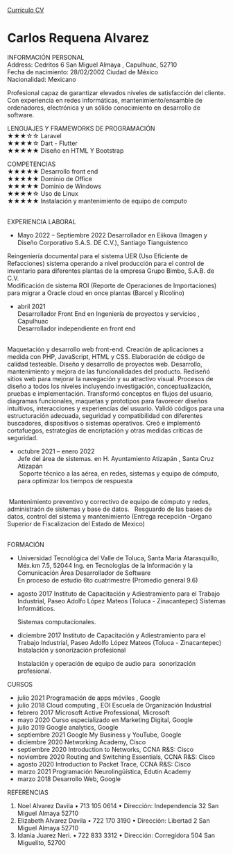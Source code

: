 <a href='https://drive.google.com/uc?id=1CpZCI_8YFSpK77fQTY53WU43ZkM6hXWD&export=download'>Curriculo CV</a>

<h1>Carlos Requena Alvarez</h1>

INFORMACIÓN PERSONAL<br>
  Address: Cedritos 6 San Miguel Almaya , Capulhuac, 52710<br>
  Fecha de nacimiento: 28/02/2002 Ciudad de México<br>
  Nacionalidad: Mexicano<br>

Profesional capaz de garantizar elevados niveles de satisfacción del cliente. Con experiencia en redes informáticas, mantenimiento/ensamble de ordenadores, electrónica y un sólido conocimiento en desarrollo de software. 

LENGUAJES Y FRAMEWORKS
DE PROGRAMACIÓN<br>
  ★★★☆☆ Laravel<br>
  ★★★★☆ Dart - Flutter <br>
  ★★★★★ Diseño en HTML Y Bootstrap<br>

COMPETENCIAS<br>
  ★★★★★ Desarrollo front end<br>
  ★★★★★ Dominio de Office<br>
  ★★★★★ Dominio de Windows<br>
  ★★★★☆ Uso de Linux<br>
  ★★★★★ Instalación y mantenimiento de equipo de computo <br><br>

EXPERIENCIA LABORAL<br>
* Mayo 2022 – Septiembre 2022
      Desarrollador en Eiikova (Imagen y Diseño Corporativo S.A.S. DE C.V.), Santiago Tianguistenco

Reingeniería documental para el sistema UER (Uso Eficiente de Refacciones) sistema operando a nivel producción para el control de inventario para diferentes plantas de la empresa Grupo Bimbo, S.A.B. de C.V.<br>
Modificación de sistema ROI (Reporte de Operaciones de Importaciones) para migrar a Oracle cloud en once plantas (Barcel y Ricolino) 




 * abril 2021<br>
    Desarrollador Front End en Ingeniería de proyectos y servicios , Capulhuac<br>
      Desarrollador independiente en front end<br><br>

  Maquetación y desarrollo web front-end.
  Creación de aplicaciones a medida con PHP, JavaScript, HTML y CSS.
  Elaboración de código de calidad testeable.
  Diseño y desarrollo de proyectos web.
  Desarrollo, mantenimiento y mejora de las funcionalidades del producto.
  Rediseñó sitios web para mejorar la navegación y su atractivo visual.
  Procesos de diseño a todos los niveles incluyendo investigación, conceptualización, pruebas e implementación.
  Transformó conceptos en flujos del usuario, diagramas funcionales, maquetas y prototipos para favorecer diseños intuitivos, interacciones y experiencias del usuario.
  Validó códigos para una estructuración adecuada, seguridad y compatibilidad con diferentes buscadores, dispositivos o sistemas operativos.
  Creó e implementó cortafuegos, estrategias de encriptación y otras medidas críticas de seguridad.<br>


 * octubre 2021 – enero 2022<br>
    Jefe del área de sistemas. en H. Ayuntamiento Atizapán , Santa Cruz Atizapán<br>
       Soporte técnico a las aérea, en redes, sistemas y equipo de cómputo, para optimizar los tiempos de respuesta <br><br>

   Mantenimiento preventivo y correctivo de equipo de cómputo y redes, administraón de sistemas y base de datos. 
   Resguardo de las bases de datos, control del sistema y mantenimiento (Entrega recepción -Organo Superior de Fiscalizacion del Estado de Mexico)<br><br>
  



FORMACIÓN<br>
  * Universidad Tecnológica del Valle de Toluca, Santa María Atarasquillo, Méx.km 7.5, 52044  Ing. en Tecnologías de la Información y la Comunicación Área       Desarrollador de Software <br>
    En proceso de estudio 6to cuatrimestre (Promedio general 9.6)
  * agosto 2017
    Instituto de Capacitación y Adiestramiento para el Trabajo Industrial, Paseo Adolfo López Mateos (Toluca - Zinacantepec) Sistemas Informáticos.

    Sistemas computacionales.
  * diciembre 2017
    Instituto de Capacitación y Adiestramiento para el Trabajo Industrial, Paseo Adolfo López Mateos (Toluca - Zinacantepec) Instalación y sonorización profesional

    Instalación y operación de equipo de audio para  sonorización profesional.

CURSOS
  * julio 2021
    Programación de apps móviles , Google
  * julio 2018
    Cloud computing , EOI Escuela de Organización Industrial
  * febrero 2017
    Microsoft Active Professional, Microsoft 
  * mayo 2020
    Curso especializado en Marketing Digital, Google
  * julio 2019
    Google analytics, Google 
  * septiembre 2021
    Google My Business y YouTube, Google 
  * diciembre 2020
    Networking Academy, Cisco 
  * septiembre 2020
     Introduction to Networks, CCNA R&S: Cisco 
  * noviembre 2020
     Routing and Switching Essentials, CCNA R&S: Cisco 
  * agosto 2020
    Introduction to Packet Trace, CCNA R&S: Cisco 
  * marzo 2021
    Programación Neurolingüística, Edutin Academy
  * marzo 2018
    Desarrollo Web, Google


REFERENCIAS
1. Noel Alvarez Davila
• 713 105 0614
• Dirección: Independencia 32
San Miguel Almaya 52710
2. Elizabeth Alvarez Davila
• 722 170 3190
• Dirección: Libertad 2 San
Miguel Almaya 52710
3. Idania Juarez Neri.
• 722 833 3312
• Dirección: Corregidora 504
San Miguelito, 52700


